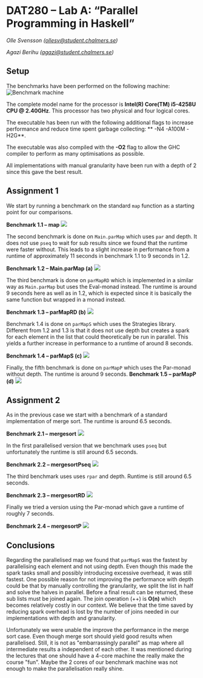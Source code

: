 # DAT280 – Lab A: “Parallel Programming in Haskell”

*Olle Svensson (ollesv@student.chalmers.se)*

*Agazi Berihu (agazi@student.chalmers.se)*

## Setup
The benchmarks have been performed on the following machine:
![Benchmark machine](png/olles_mac.png)

The complete model name for the processor is **Intel(R) Core(TM) i5-4258U CPU @
2.40GHz**. This processor has two physical and four logical cores.

The executable has been run with the following additional flags to increase
performance and reduce time spent garbage collecting: ** -N4 -A100M -H2G**.

The executable was also compiled with the **-O2** flag to allow the GHC
compiler to perform as many optimisations as possible.

All implementations with manual granularity have been run with a depth of 2
since this gave the best result.

## Assignment 1
We start by running a benchmark on the standard `map` function as a starting
point for our comparisons.

**Benchmark 1.1 – map**
![](png/map.png)

The second benchmark is done on `Main.parMap` which uses `par` and depth. It
does not use `pseq` to wait for sub results since we found that the runtime
were faster without. This leads to a slight increase in performance from a
runtime of approximately 11 seconds in benchmark 1.1 to 9 seconds in 1.2.

**Benchmark 1.2 – Main.parMap (a)**
![](png/parMap.png)

The third benchmark is done on `parMapRD` which is implemented in a similar
way as `Main.parMap` but uses the Eval-monad instead. The runtime is around 9
seconds here as well as in 1.2, which is expected since it is basically the
same function but wrapped in a monad instead.

**Benchmark 1.3 – parMapRD (b)**
![](png/parMapRD.png)

Benchmark 1.4 is done on `parMapS` which uses the Strategies library. Different
from 1.2 and 1.3 is that it does not use depth but creates a spark for each
element in the list that could theoretically be run in parallel. This yields
a further increase in performance to a runtime of around 8 seconds.

**Benchmark 1.4 – parMapS (c)**
![](png/parMapS.png)

Finally, the fifth benchmark is done on `parMapP` which uses the Par-monad
without depth. The runtime is around 9 seconds.
**Benchmark 1.5 – parMapP (d)**
![](png/parMapP.png)


## Assignment 2
As in the previous case we start with a benchmark of a standard implementation
of merge sort. The runtime is around 6.5 seconds.

**Benchmark 2.1 – mergesort**
![](png/mergesort.png)

In the first parallelised version that we benchmark uses `pseq` but
unfortunately the runtime is still around 6.5 seconds.

**Benchmark 2.2 – mergesortPseq**
![](png/mergesortPseq.png)

The third benchmark uses uses `rpar` and depth. Runtime is still around 6.5
seconds.

**Benchmark 2.3 – mergesortRD**
![](png/mergesortRD.png)

Finally we tried a version using the Par-monad which gave a runtime of roughly
7 seconds.

**Benchmark 2.4 – mergesortP**
![](png/mergesortP.png)

## Conclusions

Regarding the parallelised map we found that `parMapS` was the fastest by
parallelising each element and not using depth. Even though this made the spark
tasks small and possibly introducing excessive overhead, it was still fastest.
One possible reason for not improving the performance with depth could be that
by manually controlling the granularity, we split the list in half and solve
the halves in parallel. Before a final result can be returned, these sub lists
must be joined again. The join operation (++) is **O(n)** which becomes
relatively costly in our context. We believe that the time saved by reducing
spark overhead is lost by the number of joins needed in our implementations
with depth and granularity.

Unfortunately we were unable the improve the performance in the merge sort case.
Even though merge sort should yield good results when parallelised. Still, it
is not as "embarrassingly parallel" as map where all intermediate results a
independent of each other. It was mentioned during the lectures that one should
have a 4-core machine the really make the course "fun". Maybe the 2 cores of our
benchmark machine was not enough to make the parallelisation really shine.
